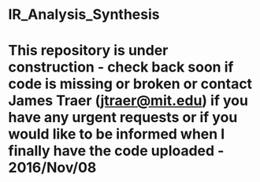 # IR_Analysis_Synthesis# This repository is under construction - check back soon if code is missing or broken or contact James Traer (jtraer@mit.edu) if you have any urgent requests or if you would like to be informed when I finally have the code uploaded - 2016/Nov/08